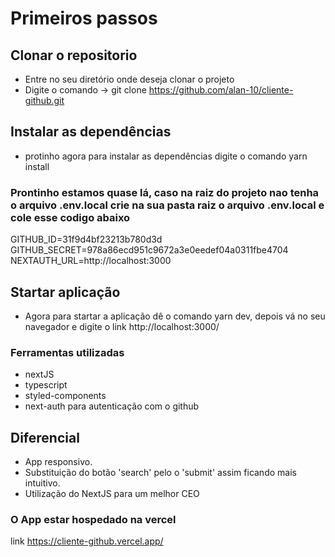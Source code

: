 
# Primeiros passos 
## Clonar o repositorio 
* Entre no seu diretório onde deseja clonar o projeto 
 * Digite o comando -> git clone https://github.com/alan-10/cliente-github.git
 ## Instalar as dependências
 * protinho agora para instalar as dependências digite o comando yarn install
 ### Prontinho estamos quase lá, caso na raiz do projeto nao tenha o arquivo .env.local  crie na sua pasta raiz o arquivo .env.local e cole esse codigo abaixo

 GITHUB_ID=31f9d4bf23213b780d3d
GITHUB_SECRET=978a86ecd951c9672a3e0eedef04a0311fbe4704
NEXTAUTH_URL=http://localhost:3000
## Startar aplicação
 * Agora para startar a aplicação dê o comando yarn dev, depois vá no seu navegador e digite o link http://localhost:3000/

 ### Ferramentas utilizadas
 * nextJS 
 * typescript
 * styled-components
 * next-auth para autenticação  com o github

 ## Diferencial
 * App responsivo.
 * Substituição do botão 'search' pelo o 'submit' assim ficando mais intuitivo.
 * Utilização do NextJS para um melhor CEO

### O App estar hospedado na vercel 
link https://cliente-github.vercel.app/ 
